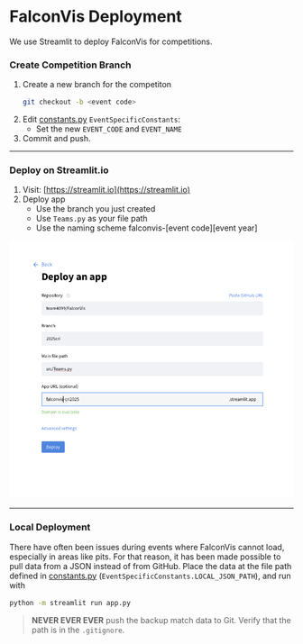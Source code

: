 # FalconVis Deployment

We use Streamlit to deploy FalconVis for competitions.

###  Create Competition Branch

1. Create a new branch for the competiton
   ```bash
   git checkout -b <event code>
   ```
2. Edit [constants.py](../src/utils/constants.py) `EventSpecificConstants`:
   - Set the new `EVENT_CODE` and `EVENT_NAME`
3. Commit and push.

---

###  Deploy on Streamlit.io

1. Visit: [https://streamlit.io](https://streamlit.io)
2. Deploy app
   - Use the branch you just created
   - Use `Teams.py` as your file path
   - Use the naming scheme falconvis-[event code][event year]

![](streamlit.png)

---

### Local Deployment

There have often been issues during events where FalconVis cannot load, especially in areas like pits. For that reason,
it has been made possible to pull data from a JSON instead of from GitHub. Place the data at the file path defined in 
[constants.py](../src/utils/constants.py) (`EventSpecificConstants.LOCAL_JSON_PATH`), and run with
```bash
python -m streamlit run app.py
```
> **NEVER EVER EVER** push the backup match data to Git. Verify that the path is in the `.gitignore`.